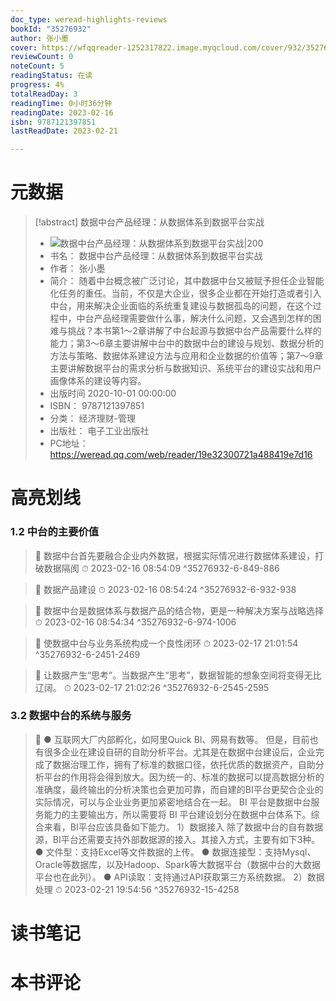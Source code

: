 ```yaml
---
doc_type: weread-highlights-reviews
bookId: "35276932"
author: 张小墨
cover: https://wfqqreader-1252317822.image.myqcloud.com/cover/932/35276932/t7_35276932.jpg
reviewCount: 0
noteCount: 5
readingStatus: 在读
progress: 4%
totalReadDay: 3
readingTime: 0小时36分钟
readingDate: 2023-02-16
isbn: 9787121397851
lastReadDate: 2023-02-21

---
```

# 元数据
> [!abstract] 数据中台产品经理：从数据体系到数据平台实战
> - ![ 数据中台产品经理：从数据体系到数据平台实战|200](https://wfqqreader-1252317822.image.myqcloud.com/cover/932/35276932/t7_35276932.jpg)
> - 书名： 数据中台产品经理：从数据体系到数据平台实战
> - 作者： 张小墨
> - 简介： 随着中台概念被广泛讨论，其中数据中台又被赋予担任企业智能化任务的重任。当前，不仅是大企业，很多企业都在开始打造或者引入中台，用来解决企业面临的系统重复建设与数据孤岛的问题，在这个过程中，中台产品经理需要做什么事，解决什么问题，又会遇到怎样的困难与挑战？本书第1～2章讲解了中台起源与数据中台产品需要什么样的能力；第3～6章主要讲解中台中的数据中台的建设与规划、数据分析的方法与策略、数据体系建设方法与应用和企业数据的价值等；第7～9章主要讲解数据平台的需求分析与数据知识、系统平台的建设实战和用户画像体系的建设等内容。
> - 出版时间 2020-10-01 00:00:00
> - ISBN： 9787121397851
> - 分类： 经济理财-管理
> - 出版社： 电子工业出版社
> - PC地址：https://weread.qq.com/web/reader/19e32300721a488419e7d16

# 高亮划线

### 1.2 中台的主要价值

> 📌 数据中台首先要融合企业内外数据，根据实际情况进行数据体系建设，打破数据隔阂 
> ⏱ 2023-02-16 08:54:09 ^35276932-6-849-886

> 📌 数据产品建设 
> ⏱ 2023-02-16 08:54:24 ^35276932-6-932-938

> 📌 数据中台是数据体系与数据产品的结合物，更是一种解决方案与战略选择 
> ⏱ 2023-02-16 08:54:34 ^35276932-6-974-1006

> 📌 使数据中台与业务系统构成一个良性闭环 
> ⏱ 2023-02-17 21:01:54 ^35276932-6-2451-2469

> 📌 让数据产生“思考”。当数据产生“思考”，数据智能的想象空间将变得无比辽阔。 
> ⏱ 2023-02-17 21:02:26 ^35276932-6-2545-2595

### 3.2 数据中台的系统与服务

> 📌 ● 互联网大厂内部孵化，如阿里Quick BI、网易有数等。
但是，目前也有很多企业在建设自研的自助分析平台。尤其是在数据中台建设后，企业完成了数据治理工作，拥有了标准的数据口径，依托优质的数据资产，自助分析平台的作用将会得到放大。因为统一的、标准的数据可以提高数据分析的准确度，最终输出的分析决策也会更加可靠，而自建的BI平台更契合企业的实际情况，可以与企业业务更加紧密地结合在一起。
BI 平台是数据中台服务能力的主要输出方，所以需要将 BI 平台建设划分在数据中台体系下。综合来看，BI平台应该具备如下能力。
1）数据接入
除了数据中台的自有数据源，BI平台还需要支持外部数据源的接入。其接入方式，主要有如下3种。
● 文件型：支持Excel等文件数据的上传。
● 数据连接型：支持Mysql、Oracle等数据库，以及Hadoop、Spark等大数据平台（数据中台的大数据平台也在此列）。
● API读取：支持通过API获取第三方系统数据。
2）数据处理 
> ⏱ 2023-02-21 19:54:56 ^35276932-15-4258

# 读书笔记

# 本书评论
